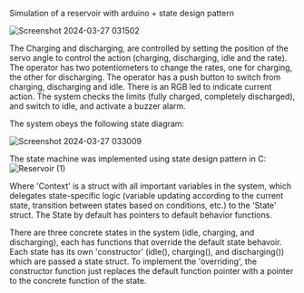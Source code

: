 Simulation of a reservoir with arduino + state design pattern

![Screenshot 2024-03-27 031502](https://github.com/MohamedAmr982/ReservoirSimulator/assets/16720762/8aebc957-b645-405e-a84f-65d1fdd39d03)

The Charging and discharging, are controlled by setting the position of the servo angle to control the action (charging, discharging,
idle and the rate). The operator has two potentiometers to change the rates, one for charging, the other for
discharging. The operator has a push button to switch from charging, discharging and idle. There is an RGB led to
indicate current action. The system checks the limits (fully charged, completely discharged), and switch to idle,
and activate a buzzer alarm.

The system obeys the following state diagram:

![Screenshot 2024-03-27 033009](https://github.com/MohamedAmr982/ReservoirSimulator/assets/16720762/868d3a23-1328-4045-8492-3d30715d43da)

The state machine was implemented using state design pattern in C:
![Reservoir (1)](https://github.com/MohamedAmr982/ReservoirSimulator/assets/16720762/25498082-f155-498e-b03c-8300133e89a8)

Where 'Context' is a struct with all important variables in the system, which delegates state-specific logic (variable updating according to the current state, transition between states based on conditions, etc.) to the 'State' struct. The State by default has pointers to default behavior functions.

There are three concrete states in the system (idle, charging, and discharging), each has functions that override the default state behavoir. Each state has its own 'constructor' (idle(), charging(), and discharging()) which are passed a state struct. To implement the 'overriding', the constructor function just replaces the default function pointer with a pointer to the concrete function of the state.
